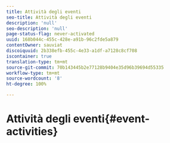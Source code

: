 ```yaml
---
title: Attività degli eventi
seo-title: Attività degli eventi
description: 'null'
seo-description: 'null'
page-status-flag: never-activated
uuid: 168b044c-455c-428e-a91b-96c2fde5a879
contentOwner: sauviat
discoiquuid: 2b338efb-455c-4e33-a1df-a7128c8cf708
iscontainer: true
translation-type: tm+mt
source-git-commit: 70b143445b2e77128b9404e35d96b39694d55335
workflow-type: tm+mt
source-wordcount: '8'
ht-degree: 100%

---
```



# Attività degli eventi{#event-activities}

